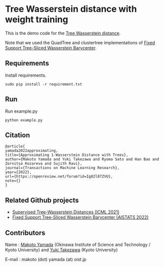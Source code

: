 # Tree Wasserstein distance with weight training
This is the demo code for the [Tree Wasserstein distance](https://arxiv.org/abs/2206.12116).

Note that we used the QuadTree and clustertree implementations of [Fixed Support Tree-Sliced Wasserstein Barycenter](https://github.com/yukiTakezawa/FS_TSWB).

## Requirements
Install requirements.
```
sudo pip install -r requirement.txt
```

## Run
Run example.py
```
python example.py
```

## Citation
```
@article{
yamada2022approximating,
title={Approximating 1-Wasserstein Distance with Trees},
author={Makoto Yamada and Yuki Takezawa and Ryoma Sato and Han Bao and Zornitsa Kozareva and Sujith Ravi},
journal={Transactions on Machine Learning Research},
year={2022},
url={https://openreview.net/forum?id=Ig82l87ZVU},
note={}
}
```

## Related Github projects
- [Supervised Tree-Wasserstein Distances (ICML 2021)](https://github.com/yukiTakezawa/STW)
- [Fixed Support Tree-Sliced Wasserstein Barycenter (AISTATS 2022)](https://github.com/yukiTakezawa/FS_TSWB)

## Contributors
Name : [Makoto Yamada](https://riken-yamada.github.io/profile.html) (Okinawa Institute of Science and Technology / Kyoto University) and [Yuki Takezawa](https://yukitakezawa.github.io/) (Kyoto University)

E-mail : makoto (dot) yamada (at) oist.jp
